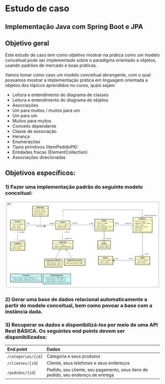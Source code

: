 # Estudo de caso

## Implementação Java com Spring Boot e JPA

## Objetivo geral

Este estudo de caso tem como objetivo mostrar na prática como um modelo conceitual pode ser implementado
sobre o paradigma orientado a objetos, usando padrões de mercado e boas práticas.

Vamos tomar como caso um modelo conceitual abrangente, com o qual possamos mostrar a implementação prática
em linguagem orientada a objetos dos tópicos aprendidos no curso, quais sejam:

- Leitura e entendimento do diagrama de classes
- Leitura e entendimento do diagrama de objetos
- Associações
- Um para muitos / muitos para um
- Um para um
- Muitos para muitos
- Conceito dependente
- Classe de associação
- Herança
- Enumerações
- Tipos primitivos (ItemPedidoPK)
- Entidades fracas (ElementCollection)
- Associações direcionadas

## Objetivos específicos:

### 1) Fazer uma implementação padrão do seguinte modelo conceitual:

![estudo-de-caso](../screenshots/estudo-de-caso.png)


### 2) Gerar uma base de dados relacional automaticamente a partir do modelo conceitual, bem como povoar a base com a instância dada.


### 3) Recuperar os dados e disponibilizá-los por meio de uma API Rest BÁSICA. Os seguintes end points devem ser disponibilizados:



| End point | Dados |
| :---      | :---  |
|  `/categorias/{id}`  |  Categoria e seus produtos|
| `/clientes/{id}` | Cliente, seus telefones e seus endereços
| `/pedidos/{id}` | Pedido, seu cliente, seu pagamento, seus itens de pedido, seu endereço de entrega 

